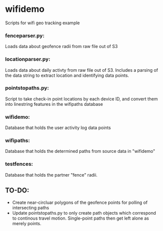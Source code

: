 # wifidemo
Scripts for wifi geo tracking example
### fenceparser.py:
Loads data about geofence radii from raw file out of S3
### locationparser.py:
Loads data about daily activty from raw file out of S3.  Includes a parsing of the data string to extract location and identifying data points.
### pointstopaths.py:
Script to take check-in point locations by each device ID, and convert them into linestring features in the wifipaths database
### wifidemo:
Database that holds the user activity log data points
### wifipaths:
Database that holds the determined paths from source data in "wifidemo"
### testfences:
Database that holds the partner "fence" radii.

## TO-DO:
* Create near-circluar polygons of the geofence points for polling of intersecting paths
* Update pointstopaths.py to only create path objects which correspond to continous travel motion.  Single-point paths then get left alone as merely points.

